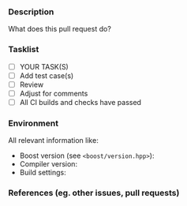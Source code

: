 ### Description

What does this pull request do?

### Tasklist

- [ ] YOUR TASK(S)
- [ ] Add test case(s)
- [ ] Review
- [ ] Adjust for comments
- [ ] All CI builds and checks have passed

### Environment

All relevant information like:

- Boost version (see `<boost/version.hpp>`):
- Compiler version:
- Build settings:

### References (eg. other issues, pull requests)
